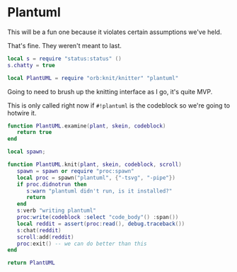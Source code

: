 # Plantuml


  This will be a fun one because it violates certain assumptions we've held\.

That's fine\.  They weren't meant to last\.

```lua
local s = require "status:status" ()
s.chatty = true
```

```lua
local PlantUML = require "orb:knit/knitter" "plantuml"
```


Going to need to brush up the knitting interface as I go, it's quite MVP\.

This is only called right now if `#!plantuml` is the codeblock so we're going
to hotwire it\.

```lua
function PlantUML.examine(plant, skein, codeblock)
   return true
end
```

```lua
local spawn;

function PlantUML.knit(plant, skein, codeblock, scroll)
   spawn = spawn or require "proc:spawn"
   local proc = spawn("plantuml", {"-tsvg", "-pipe"})
   if proc.didnotrun then
      s:warn "plantuml didn't run, is it installed?"
      return
   end
   s:verb "writing plantuml"
   proc:write(codeblock :select "code_body"() :span())
   local reddit = assert(proc:read(), debug.traceback())
   s:chat(reddit)
   scroll:add(reddit)
   proc:exit() -- we can do better than this
end
```

```lua
return PlantUML
```
